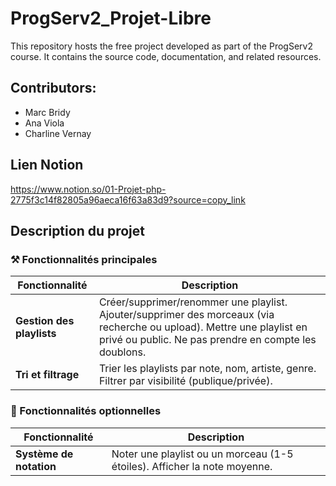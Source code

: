# ProgServ2_Projet-Libre
This repository hosts the free project developed as part of the ProgServ2 course. It contains the source code, documentation, and related resources.  
## Contributors:  
- Marc Bridy
- Ana Viola
- Charline Vernay

## Lien Notion
https://www.notion.so/01-Projet-php-2775f3c14f82805a96aeca16f63a83d9?source=copy_link

## Description du projet
### **⚒️ Fonctionnalités principales**

| Fonctionnalité | Description |
| --- | --- |
| **Gestion des playlists** | Créer/supprimer/renommer une playlist. Ajouter/supprimer des morceaux (via recherche ou upload). Mettre une playlist en privé ou public. Ne pas prendre en compte les doublons. |
| **Tri et filtrage** | Trier les playlists par note, nom, artiste, genre. Filtrer par visibilité (publique/privée). |

### **📌 Fonctionnalités optionnelles**

| Fonctionnalité | Description |
| --- | --- |
| **Système de notation** | Noter une playlist ou un morceau (1-5 étoiles). Afficher la note moyenne. |
